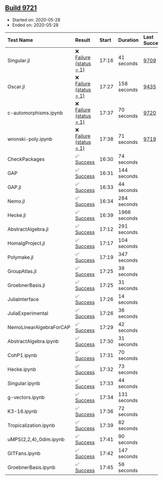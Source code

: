## [Build 9721](https://oscarci.mathematik.uni-kl.de/job/oscar/9721/)

* Started on: 2020-05-28
* Ended on: 2020-05-28

| Test Name    | Result | Start | Duration | Last Success | First Failure |
|:-------------|:-------|:------|:---------|:-------------|:--------------|
| Singular.jl | ❌ [Failure (status = 1)](https://oscarci.mathematik.uni-kl.de/job/oscar/9721/artifact/logs/build-9721/Singular.jl.log) | 17:16 | 41 seconds | [9709](https://oscarci.mathematik.uni-kl.de/job/oscar/9709/) | [9710](https://oscarci.mathematik.uni-kl.de/job/oscar/9710/) |
| Oscar.jl | ❌ [Failure (status = 1)](https://oscarci.mathematik.uni-kl.de/job/oscar/9721/artifact/logs/build-9721/Oscar.jl.log) | 17:27 | 158 seconds | [9435](https://oscarci.mathematik.uni-kl.de/job/oscar/9435/) | [9436](https://oscarci.mathematik.uni-kl.de/job/oscar/9436/) |
| c-automorphisms.ipynb | ❌ [Failure (status = 1)](https://oscarci.mathematik.uni-kl.de/job/oscar/9721/artifact/logs/build-9721/c-automorphisms.ipynb.log) | 17:37 | 70 seconds | [9720](https://oscarci.mathematik.uni-kl.de/job/oscar/9720/) | [9721](https://oscarci.mathematik.uni-kl.de/job/oscar/9721/) |
| wronski-poly.ipynb | ❌ [Failure (status = 1)](https://oscarci.mathematik.uni-kl.de/job/oscar/9721/artifact/logs/build-9721/wronski-poly.ipynb.log) | 17:38 | 71 seconds | [9719](https://oscarci.mathematik.uni-kl.de/job/oscar/9719/) | [9720](https://oscarci.mathematik.uni-kl.de/job/oscar/9720/) |
| CheckPackages | ✅ [Success](https://oscarci.mathematik.uni-kl.de/job/oscar/9721/artifact/logs/build-9721/CheckPackages.log) | 16:30 | 74 seconds |  |  |
| GAP | ✅ [Success](https://oscarci.mathematik.uni-kl.de/job/oscar/9721/artifact/logs/build-9721/GAP.log) | 16:31 | 144 seconds |  |  |
| GAP.jl | ✅ [Success](https://oscarci.mathematik.uni-kl.de/job/oscar/9721/artifact/logs/build-9721/GAP.jl.log) | 16:33 | 44 seconds |  |  |
| Nemo.jl | ✅ [Success](https://oscarci.mathematik.uni-kl.de/job/oscar/9721/artifact/logs/build-9721/Nemo.jl.log) | 16:34 | 284 seconds |  |  |
| Hecke.jl | ✅ [Success](https://oscarci.mathematik.uni-kl.de/job/oscar/9721/artifact/logs/build-9721/Hecke.jl.log) | 16:39 | 1966 seconds |  |  |
| AbstractAlgebra.jl | ✅ [Success](https://oscarci.mathematik.uni-kl.de/job/oscar/9721/artifact/logs/build-9721/AbstractAlgebra.jl.log) | 17:12 | 291 seconds |  |  |
| HomalgProject.jl | ✅ [Success](https://oscarci.mathematik.uni-kl.de/job/oscar/9721/artifact/logs/build-9721/HomalgProject.jl.log) | 17:17 | 104 seconds |  |  |
| Polymake.jl | ✅ [Success](https://oscarci.mathematik.uni-kl.de/job/oscar/9721/artifact/logs/build-9721/Polymake.jl.log) | 17:19 | 347 seconds |  |  |
| GroupAtlas.jl | ✅ [Success](https://oscarci.mathematik.uni-kl.de/job/oscar/9721/artifact/logs/build-9721/GroupAtlas.jl.log) | 17:25 | 39 seconds |  |  |
| GroebnerBasis.jl | ✅ [Success](https://oscarci.mathematik.uni-kl.de/job/oscar/9721/artifact/logs/build-9721/GroebnerBasis.jl.log) | 17:25 | 31 seconds |  |  |
| JuliaInterface | ✅ [Success](https://oscarci.mathematik.uni-kl.de/job/oscar/9721/artifact/logs/build-9721/JuliaInterface.log) | 17:26 | 14 seconds |  |  |
| JuliaExperimental | ✅ [Success](https://oscarci.mathematik.uni-kl.de/job/oscar/9721/artifact/logs/build-9721/JuliaExperimental.log) | 17:26 | 36 seconds |  |  |
| NemoLinearAlgebraForCAP | ✅ [Success](https://oscarci.mathematik.uni-kl.de/job/oscar/9721/artifact/logs/build-9721/NemoLinearAlgebraForCAP.log) | 17:29 | 42 seconds |  |  |
| AbstractAlgebra.ipynb | ✅ [Success](https://oscarci.mathematik.uni-kl.de/job/oscar/9721/artifact/logs/build-9721/AbstractAlgebra.ipynb.log) | 17:30 | 31 seconds |  |  |
| CohP1.ipynb | ✅ [Success](https://oscarci.mathematik.uni-kl.de/job/oscar/9721/artifact/logs/build-9721/CohP1.ipynb.log) | 17:31 | 70 seconds |  |  |
| Hecke.ipynb | ✅ [Success](https://oscarci.mathematik.uni-kl.de/job/oscar/9721/artifact/logs/build-9721/Hecke.ipynb.log) | 17:32 | 73 seconds |  |  |
| Singular.ipynb | ✅ [Success](https://oscarci.mathematik.uni-kl.de/job/oscar/9721/artifact/logs/build-9721/Singular.ipynb.log) | 17:33 | 44 seconds |  |  |
| g-vectors.ipynb | ✅ [Success](https://oscarci.mathematik.uni-kl.de/job/oscar/9721/artifact/logs/build-9721/g-vectors.ipynb.log) | 17:34 | 131 seconds |  |  |
| K3-16.ipynb | ✅ [Success](https://oscarci.mathematik.uni-kl.de/job/oscar/9721/artifact/logs/build-9721/K3-16.ipynb.log) | 17:36 | 72 seconds |  |  |
| Tropicalization.ipynb | ✅ [Success](https://oscarci.mathematik.uni-kl.de/job/oscar/9721/artifact/logs/build-9721/Tropicalization.ipynb.log) | 17:39 | 82 seconds |  |  |
| uMPS(2,2,4)_0dim.ipynb | ✅ [Success](https://oscarci.mathematik.uni-kl.de/job/oscar/9721/artifact/logs/build-9721/uMPS-2-2-4-_0dim.ipynb.log) | 17:41 | 90 seconds |  |  |
| GITFans.ipynb | ✅ [Success](https://oscarci.mathematik.uni-kl.de/job/oscar/9721/artifact/logs/build-9721/GITFans.ipynb.log) | 17:42 | 147 seconds |  |  |
| GroebnerBasis.ipynb | ✅ [Success](https://oscarci.mathematik.uni-kl.de/job/oscar/9721/artifact/logs/build-9721/GroebnerBasis.ipynb.log) | 17:45 | 56 seconds |  |  |

